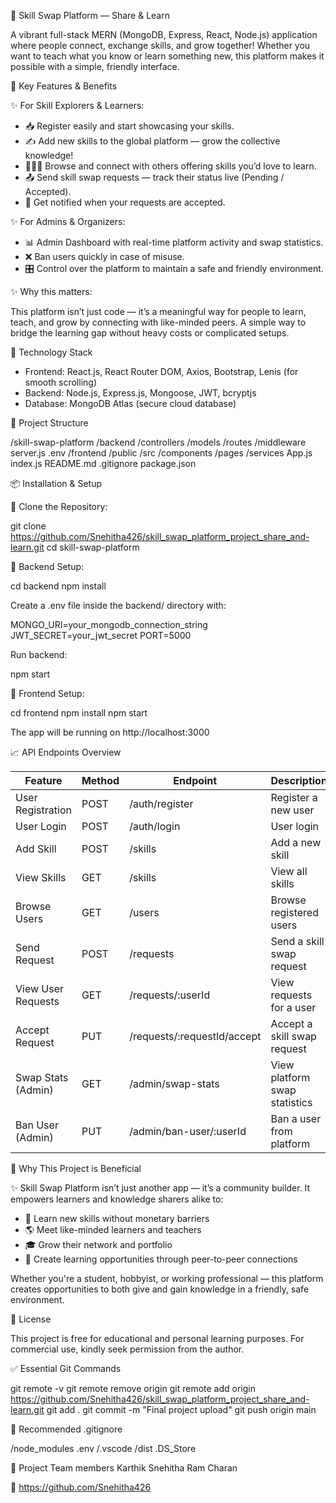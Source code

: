 
📖 Skill Swap Platform — Share & Learn

A vibrant full-stack MERN (MongoDB, Express, React, Node.js) application where people connect, exchange skills, and grow together!
Whether you want to teach what you know or learn something new, this platform makes it possible with a simple, friendly interface.

🌟 Key Features & Benefits

✨ For Skill Explorers & Learners:

- 📥 Register easily and start showcasing your skills.
- ✍️ Add new skills to the global platform — grow the collective knowledge!
- 🧑‍🤝‍🧑 Browse and connect with others offering skills you’d love to learn.
- 📤 Send skill swap requests — track their status live (Pending / Accepted).
- 🔔 Get notified when your requests are accepted.

✨ For Admins & Organizers:

- 📊 Admin Dashboard with real-time platform activity and swap statistics.
- ❌ Ban users quickly in case of misuse.
- 🎛️ Control over the platform to maintain a safe and friendly environment.

✨ Why this matters:

This platform isn’t just code — it’s a meaningful way for people to learn, teach, and grow by connecting with like-minded peers. A simple way to bridge the learning gap without heavy costs or complicated setups.

🚀 Technology Stack

- Frontend: React.js, React Router DOM, Axios, Bootstrap, Lenis (for smooth scrolling)
- Backend: Node.js, Express.js, Mongoose, JWT, bcryptjs
- Database: MongoDB Atlas (secure cloud database)

📂 Project Structure

/skill-swap-platform
  /backend
    /controllers
    /models
    /routes
    /middleware
    server.js
    .env
  /frontend
    /public
    /src
      /components
      /pages
      /services
      App.js
      index.js
  README.md
  .gitignore
  package.json

📦 Installation & Setup

📌 Clone the Repository:

git clone https://github.com/Snehitha426/skill_swap_platform_project_share_and-learn.git
cd skill-swap-platform

🔧 Backend Setup:

cd backend
npm install

Create a .env file inside the backend/ directory with:

MONGO_URI=your_mongodb_connection_string
JWT_SECRET=your_jwt_secret
PORT=5000

Run backend:

npm start

🌸 Frontend Setup:

cd frontend
npm install
npm start

The app will be running on http://localhost:3000

📈 API Endpoints Overview

Feature               | Method | Endpoint                          | Description
----------------------|--------|-----------------------------------|------------------------------
User Registration     | POST   | /auth/register                     | Register a new user
User Login            | POST   | /auth/login                        | User login
Add Skill             | POST   | /skills                            | Add a new skill
View Skills           | GET    | /skills                            | View all skills
Browse Users          | GET    | /users                             | Browse registered users
Send Request          | POST   | /requests                          | Send a skill swap request
View User Requests    | GET    | /requests/:userId                  | View requests for a user
Accept Request        | PUT    | /requests/:requestId/accept        | Accept a skill swap request
Swap Stats (Admin)    | GET    | /admin/swap-stats                  | View platform swap statistics
Ban User (Admin)      | PUT    | /admin/ban-user/:userId            | Ban a user from platform

👑 Why This Project is Beneficial

✨ Skill Swap Platform isn’t just another app — it’s a community builder.
It empowers learners and knowledge sharers alike to:

- 🌱 Learn new skills without monetary barriers
- 🌎 Meet like-minded learners and teachers
- 🎓 Grow their network and portfolio
- 🚀 Create learning opportunities through peer-to-peer connections

Whether you're a student, hobbyist, or working professional — this platform creates opportunities to both give and gain knowledge in a friendly, safe environment.

📃 License

This project is free for educational and personal learning purposes.
For commercial use, kindly seek permission from the author.

✅ Essential Git Commands

git remote -v
git remote remove origin
git remote add origin https://github.com/Snehitha426/skill_swap_platform_project_share_and-learn.git
git add .
git commit -m "Final project upload"
git push origin main

📑 Recommended .gitignore

/node_modules
.env
/.vscode
/dist
.DS_Store

📌 Project Team members
Karthik
Snehitha 
Ram Charan

🔗 https://github.com/Snehitha426
